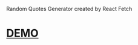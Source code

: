 Random Quotes Generator created by React Fetch

# [DEMO](https://joshianuj-random-quote-generator.netlify.app/)
